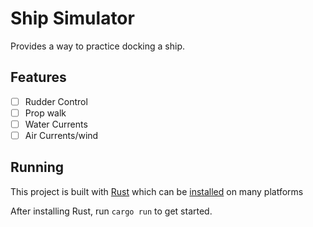 # Ship Simulator

Provides a way to practice docking a ship.

## Features

- [ ] Rudder Control
- [ ] Prop walk
- [ ] Water Currents
- [ ] Air Currents/wind

## Running

This project is built with [Rust](https://www.rust-lang.org/) which can be [installed](https://www.rust-lang.org/learn/get-started) on many platforms

After installing Rust, run `cargo run` to get started.
